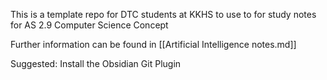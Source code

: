 This is a template repo for DTC students at KKHS to use to for study notes for AS 2.9 Computer Science Concept

Further information can be found in [[Artificial Intelligence notes.md]]

Suggested:
Install the Obsidian Git Plugin
